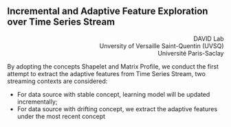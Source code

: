 ## Incremental and Adaptive Feature Exploration over Time Series Stream
<p align="right">DAVID Lab <br/> Unversity of Versaille Saint-Quentin (UVSQ)<br/> Université Paris-Saclay</p>

By adopting the concepts Shapelet and Matrix Profile, we conduct the first attempt to extract the adaptive features from Time Series Stream, two streaming contexts are considered: 
- For data source with stable concept, learning model will be updated incrementally; 
- For data source with drifting concept, we extract the adaptive features under the most recent concept

